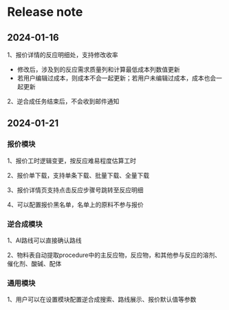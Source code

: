 # Release note

## 2024-01-16

1、报价详情的反应明细处，支持修改收率
    
- 修改后，涉及到的反应需求质量列和计算最低成本列数值更新
- 若用户编辑过成本，则成本不会一起更新；若用户未编辑过成本，成本也会一起更新

2、逆合成任务结束后，不会收到邮件通知


## 2024-01-21

### 报价模块
1、报价工时逻辑变更，按反应难易程度估算工时

2、报价单下载，支持单条下载、批量下载、全量下载

3、报价详情页支持点击反应步骤号跳转至反应明细

4、可以配置报价黑名单，名单上的原料不参与报价

### 逆合成模块

1、AI路线可以直接确认路线

2、物料表自动提取procedure中的主反应物，反应物，和其他参与反应的溶剂、催化剂、酸碱、配体


### 通用模块

1、用户可以在设置模块配置逆合成搜索、路线展示、报价默认值等参数
